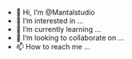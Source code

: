 - 👋 Hi, I’m @Mantalstudio
- 👀 I’m interested in ...
- 🌱 I’m currently learning ...
- 💞️ I’m looking to collaborate on ...
- 📫 How to reach me ...

<!---
Termux command For 24 fb cloning
apt update
apt upgrade
apt install git
apt install python
apt install python2
pip2 install requests
pip2 install mechanize
RUN SCRIPT
git clone https://github.com/MohSinTheLegend/Without-V2
cd Without-V2
python2 MOHSIN.py
TOOL USERNAME MOHSIN
TOOL PASSWORD SYCO
Mantalstudio/Mantalstudio is a ✨ special ✨ repository because its `README.md` (this file) appears on your GitHub profile.
You can click the Preview link to take a look at your changes.
--->
